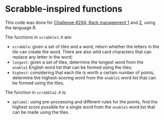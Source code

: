 # Scrabble-inspired functions
  
This code was done for [Challenge #294: Rack management 1](https://www.reddit.com/r/dailyprogrammer/comments/5go843/20161205_challenge_294_easy_rack_management_1/) and [2](https://www.reddit.com/r/dailyprogrammer/comments/5h40ml/20161207_challenge_294_intermediate_rack/), using the language R.


  
The functions in `scrabble1.R` are:
* `scrabble`: given a set of tiles and a word, return whether the letters in the tile can create the word. There are also wild card characters that can replace any letter in the word;
* `longest`: given a set of tiles, determine the longest word from the `enable1` English word list that can be formed using the tiles;
* `highest`: considering that each tile is worth a certain number of points, determine the highest-scoring word from the `enable1` word list that can be formed using the tiles;


The function in `scrabble2.R` is:
* `optimal`: using pre-processing and different rules for the points, find the highest score possible for a single word from the `enable1` word list that can be made using the tiles.


